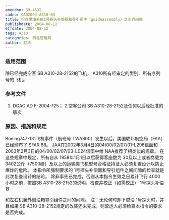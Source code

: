 ```yaml
---
amendno: 39-4532
cadno: CAD2004-A310-03
title: 检查燃油系统1号探头补偿器和导引组件（guideassembly）之间的间隙
publishdate: 2004-08-12
effdate: 2004-08-12
tags: A310
categories: 西北管理局
author: 赵涛
---
```


### 适用范围 
除已经完成空客  SB A310-28-2152的飞机， A310所有经审定的型别、所有序列号的飞机。

<!--more-->
### 参考文件
1. DGAC AD F-2004-125； 
2.空客公司
 SB A310-28-2152及任何以后经批准的版次

### 原因、措施和规定 
Boeing747-131飞机事件（航班号 TWA800）发生以后，美国联邦航空局（FAA）已经颁布了 SFAR 88。 
JAA在2002年3月4日的04/00/02/07/01-L296信函和2003年2月3日的04/00/02/07/03-L024信函中给 NAA推荐了相类似的规章。
在这些规章中规定，所有自从 1958年1月1日以后获得客座数为 30及以上或者商载为 3402公斤（7500磅）及以上的运输类飞机型号合格证持证人必须复查设计以防止爆炸的危险。 
本指令所强制要求的 1号探头补偿器和导引组件之间间隙的检查就是此次复查设计的结论。 
除非事先已完成，否则从本指令生效之日累计飞行 4000小时之前，按照SB A310-28-2152的说明，检查并校正（如需校正） 1号探头补偿器
  
和左右机翼外侧油箱导引组件之间的间隙。 
    注：无论何时卸下燃油 1号探头时，并且如果 SB A310-28-2152规定的改装还未完成，则营运人必须检查本指令的要求是否完成。
